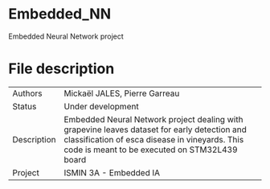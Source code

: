 # Embedded_NN
Embedded Neural Network project

# File description

|               |                                 |
|---------------|---------------------------------|
|Authors        |Mickaël JALES, Pierre Garreau    |
|Status         |Under development                |
|Description    |Embedded Neural Network project dealing with grapevine leaves dataset for early detection and classification of esca disease in vineyards. This code is meant to be executed on STM32L439 board |
|Project        |ISMIN 3A - Embedded IA           |
